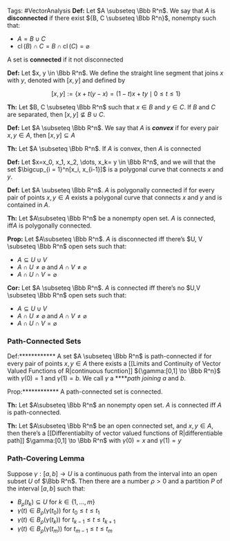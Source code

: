 Tags: #VectorAnalysis 
**********Def:********** Let $A \subseteq \Bbb R^n$. We say that $A$ is **************disconnected************** if there exist ${B, C \subseteq \Bbb R^n}$, nonempty such that:

- $A = B\cup C$
- $\operatorname{cl}(B) \cap C= B \cap \operatorname{cl}(C) = \varnothing$

A set is **********connected********** if it not disconnected

****Def:**** Let $x, y \in \Bbb R^n$. We define the straight line segment that joins $x$ with $y$, denoted with $[x,y]$ and defined by

$$ [x,y] :=\{x +t(y-x) = (1-t)x +ty \mid 0 \le t \le 1\} $$

********Th:******** Let $B, C \subseteq \Bbb R^n$ such that $x \in B$ and $y \in C$. If $B$ and $C$ are separated, then $[x, y] \not \subseteq B \cup C$.

**************Def:************** Let $A \subseteq \Bbb R^n$. We say that $A$ is _******convex******_ if for every pair $x, y \in A$, then $[x, y] \subseteq A$

************Th:************ Let $A \subseteq \Bbb R^n$. If $A$ is convex, then $A$ is connected

**********Def:********** Let $x=x_0, x_1, x_2, \dots, x_k= y \in \Bbb R^n$, and we will that the set $\bigcup_{i = 1}^n[x_i, x_{i-1}]$ is a polygonal curve that connects $x$ and $y$.

************Def:************ Let $A \subseteq \Bbb R^n$. $A$ is polygonally connected if for every pair of points $x, y \in A$ exists a polygonal curve that connects $x$ and $y$ and is contained in $A$.

****Th:**** Let $A\subseteq \Bbb R^n$ be a nonempty open set. $A$ is connected, iff$A$ is polygonally connected.

************Prop:************ Let $A\subseteq \Bbb R^n$. $A$ is disconnected iff there’s $U, V \subseteq \Bbb R^n$ open sets such that:

- $A \subseteq U \cup V$
- $A\cap U \ne \varnothing$ and $A\cap V \ne \varnothing$
- $A\cap U\cap V = \varnothing$

******************Cor:****************** Let $A \subseteq \Bbb R^n$. $A$ is connected iff there’s no $U,V \subseteq \Bbb R^n$ open sets such that:

- $A \subseteq U \cup V$
- $A\cap U \ne \varnothing$ and $A\cap V \ne \varnothing$
- $A\cap U\cap V = \varnothing$

### Path-Connected Sets

Def:************ A set $A \subseteq \Bbb R^n$ is path-connected if for every pair of points $x, y \in A$ there exists a [[Limits and Continuity of Vector Valued Functions of R|continuous fucntion]] ${\gamma:[0,1] \to \Bbb R^n}$ with $\gamma(0) =1$ and $\gamma(1) = b$. We call $\gamma$ a ****_path joining $a$_ and $b$.

Prop:************ A path-connected set is connected.

********Th:******** Let $A\subseteq \Bbb R^n$ an nonempty open set. $A$ is connected iff $A$ is path-connected.

********Th:******** Let $A\subseteq \Bbb R^n$ be an open connected set, and $x, y \in A$, then there’s a [[Differentiabilty of vector valued functions of R|differentiable path]] $\gamma:[0,1] \to \Bbb R^n$ with $\gamma(0) = x$ and $\gamma(1) = y$

### Path-Covering Lemma

Suppose $\gamma:[a,b] \to U$ is a continuous path from the interval into an open subset $U$ of $\Bbb R^n$. Then there are a number $\rho >0$ and a partition $P$ of the interval $[a,b]$ such that:

- $B_\rho(t_k) \subseteq U$ for $k \in \{1, \dots, m\}$
- $\gamma(t) \in B_\rho(\gamma(t_0))$ for $t_0 \le t \le t_1$
- $\gamma(t) \in B_\rho(\gamma(t_k))$ for $t_{k-1} \le t \le t_{k+1}$
- $\gamma(t) \in B_\rho(\gamma(t_m))$ for $t_{m-1} \le t \le t_m$